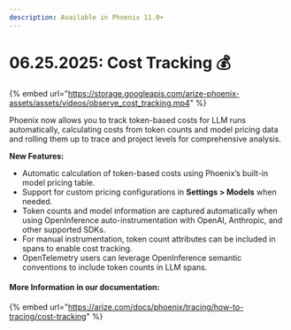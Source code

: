 ```yaml
---
description: Available in Phoenix 11.0+
---
```


# 06.25.2025: Cost Tracking 💰

{% embed url="https://storage.googleapis.com/arize-phoenix-assets/assets/videos/observe_cost_tracking.mp4" %}

Phoenix now allows you to track token-based costs for LLM runs automatically, calculating costs from token counts and model pricing data and rolling them up to trace and project levels for comprehensive analysis.

**New Features:**

* Automatic calculation of token-based costs using Phoenix’s built-in model pricing table.
* Support for custom pricing configurations in **Settings > Models** when needed.
* Token counts and model information are captured automatically when using OpenInference auto-instrumentation with OpenAI, Anthropic, and other supported SDKs.
* For manual instrumentation, token count attributes can be included in spans to enable cost tracking.
* OpenTelemetry users can leverage OpenInference semantic conventions to include token counts in LLM spans.

#### More Information in our documentation:&#x20;

{% embed url="https://arize.com/docs/phoenix/tracing/how-to-tracing/cost-tracking" %}
